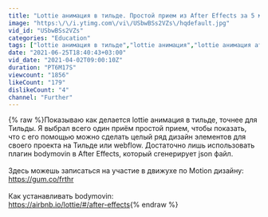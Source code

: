 ```yaml
---
title: "Lottie анимация в тильде. Простой прием из After Effects за 5 минут."
image: "https:\/\/i.ytimg.com\/vi\/USbwBSs2VZs\/hqdefault.jpg"
vid_id: "USbwBSs2VZs"
categories: "Education"
tags: ["lottie анимация в тильде","lottie анимация","lottie анимация after effects"]
date: "2021-06-25T18:40:43+03:00"
vid_date: "2021-04-02T09:00:10Z"
duration: "PT6M17S"
viewcount: "1856"
likeCount: "179"
dislikeCount: "4"
channel: "Further"
---
```

{% raw %}Показываю как делается lottie aнимация в тильде, точнее для Тильды. Я выбрал всего один приём простой прием, чтобы показать, что с его помощью можно сделать целый ряд дизайн элементов для своего проекта на Тильде или webflow. Достаточно лишь использовать плагин bodymovin в After Effects, который сгенерирует json файл.<br /><br />Здесь можешь записаться на участие в движухе по Motion дизайну: <br /><a rel="nofollow" target="blank" href="https://gum.co/frthr">https://gum.co/frthr</a><br /><br />Как устанавливать bodymovin:<br /><a rel="nofollow" target="blank" href="https://airbnb.io/lottie/#/after-effects">https://airbnb.io/lottie/#/after-effects</a>{% endraw %}
